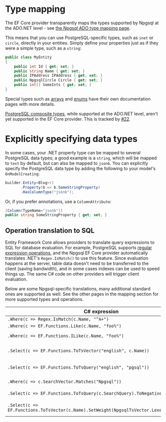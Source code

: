 # Type mapping

The EF Core provider transparently maps the types supported by Npgsql at the ADO.NET level - see [the Npgsql ADO type mapping page](/doc/types/basic.html).

This means that you can use PostgreSQL-specific types, such as `inet` or `circle`, directly in your entities. Simply define your properties just as if they were a simple type, such as a `string`:

```c#
public class MyEntity
{
    public int Id { get; set; }
    public string Name { get; set; }
    public IPAddress IPAddress { get; set; }
    public NpgsqlCircle Circle { get; set; }
    public int[] SomeInts { get; set; }
}
```

Special types such as [arrays](array.md) and [enums](enum.md) have their own documentation pages with more details.

[PostgreSQL composite types](https://www.postgresql.org/docs/current/static/rowtypes.html), while supported at the ADO.NET level, aren't yet supported in the EF Core provider. This is tracked by [#22](https://github.com/npgsql/Npgsql.EntityFrameworkCore.PostgreSQL/issues/22).

# Explicitly specifying data types

In some cases, your .NET property type can be mapped to several PostgreSQL data types; a good example is a `string`, which will be mapped to `text` by default, but can also be mapped to `jsonb`. You can explicitly specify the PostgreSQL data type by adding the following to your model's `OnModelCreating`:

```c#
builder.Entity<Blog>()
       .Property(b => b.SomeStringProperty)
       .HasColumnType("jsonb");
```

Or, if you prefer annotations, use a `ColumnAttribute`:

```c#
[Column(TypeName="jsonb")]
public string SomeStringProperty { get; set; }
```

## Operation translation to SQL

Entity Framework Core allows providers to translate query expressions to SQL for database evaluation. For example, PostgreSQL supports [regular expression operations](http://www.postgresql.org/docs/current/static/functions-matching.html#FUNCTIONS-POSIX-REGEXP), and the Npgsql EF Core provider automatically translates .NET's `Regex.IsMatch()` to use this feature. Since evaluation happens at the server, table data doesn't need to be transferred to the client (saving bandwidth), and in some cases indexes can be used to speed things up. The same C# code on other providers will trigger client evaluation.

Below are some Npgsql-specific translations, many additional standard ones are supported as well. See the other pages in the mapping section for more supported types and operations.

| C# expression                                              | SQL generated by Npgsql |
|------------------------------------------------------------|-------------------------|
| `.Where(c => Regex.IsMatch(c.Name, "^A+")`                 | [`WHERE "c"."Name" ~ '^A+'`](http://www.postgresql.org/docs/current/static/functions-matching.html#FUNCTIONS-POSIX-REGEXP)
| `.Where(c => EF.Functions.Like(c.Name, "foo%")`            | [`WHERE "c"."Name" LIKE 'foo%'`](https://www.postgresql.org/docs/current/static/functions-matching.html#FUNCTIONS-LIKE)
| `.Where(c => EF.Functions.ILike(c.Name, "foo%")`           | [`WHERE "c"."Name" ILIKE 'foo%'`](https://www.postgresql.org/docs/current/static/functions-matching.html#FUNCTIONS-LIKE) (case-insensitive LIKE)
| `.Select(c => EF.Functions.ToTsVector("english", c.Name))` | [`SELECT to_tsvector('english'::regconfig, "c"."Name")`](https://www.postgresql.org/docs/current/static/textsearch-controls.html#TEXTSEARCH-PARSING-DOCUMENTS)
| `.Select(c => EF.Functions.ToTsQuery("english", "pgsql"))` | [`SELECT to_tsquery('english'::regconfig, 'pgsql')`](https://www.postgresql.org/docs/current/static/textsearch-controls.html#TEXTSEARCH-PARSING-QUERIES)
| `.Where(c => c.SearchVector.Matches("Npgsql"))`            | [`WHERE "c"."SearchVector" @@ 'Npgsql'`](https://www.postgresql.org/docs/current/static/textsearch-intro.html#TEXTSEARCH-MATCHING)
| `.Select(c => EF.Functions.ToTsQuery(c.SearchQuery).ToNegative())` | [`SELECT (!! to_tsquery("c"."SearchQuery"))`](https://www.postgresql.org/docs/current/static/textsearch-features.html#TEXTSEARCH-MANIPULATE-TSQUERY)
| `.Select(c => EF.Functions.ToTsVector(c.Name).SetWeight(NpgsqlTsVector.Lexeme.Weight.A))` | [`SELECT setweight(to_tsvector("c"."Name"), 'A')`](https://www.postgresql.org/docs/current/static/textsearch-features.html#TEXTSEARCH-MANIPULATE-TSVECTOR)
